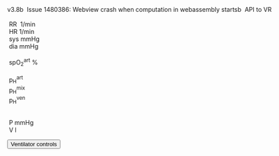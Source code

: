 <div class="w3-blue" style="position: absolute">
<span class="w3-small">v3.8b</span>
<!--bdl-fmi id="idfmi" mode="continuous" src="modelECMORespiratoryVR_ECMOSimNoRegVentilatorVC8.js" fminame="modelECMORespiratoryVR_ECMOSimNoRegVentilatorVC8" tolerance="0.0001" starttime="0" fstepsize="0.2" fpslimit="5" guid="{df14b810-b76e-4be8-bc34-be8fcb02ed2e}" valuereferences="637537985,905970425,905969984,905970853,905970388,905969947,905970816,16777229,16777230,16777583,16777584,16777585,16777223,100663306,16777224,16777225,905970386,637538038,637537985" valuelabels="lungs.volume,Veins.chemicalSolution.bloodGases.sO2,Arteries.chemicalSolution.bloodGases.sO2,Tissue.chemicalSolution.bloodGases.sO2,Veins.chemicalSolution.bloodGases.pH,Arteries.chemicalSolution.bloodGases.pH,Tissue.chemicalSolution.bloodGases.pH,RR,TV,ventilatorSCMV.Iratio,ventilatorSCMV.Eratio,ventilatorSCMV.pause,AirO2,AirN2,AirCO2,AirH2O,Veins.chemicalSolution.bloodGases.pCO2,expiration.q_in.p,lungs.volume" inputs="idrate,16777229,1,60,t;idtv,16777230,1,1000000,t;idiratio,16777583,1,1,t;ideratio,16777584,1,1,t;idpause,16777585,1,100,0,t;ido2,16777223,1,100,t;idco2,16777224,1,100,t;idh2o,16777225,1,100,t;idshunts,16777226,1,100,t;iddeadspace,16777231,1,1000000,t;idexp,16777587,1,1000000,t" inputlabels="RR,TV,ventilatorSCMV.Iratio,ventilatorSCMV.Eratio,ventilatorSCMV.pause,AirO2,AirCO2,AirH2O,Shunts,DV,expirationConductance.k"></bdl-fmi-->
<bdl-animate-control id="controlbuttons2" controlfmi="true" showstep="false"></bdl-animate-control><bdl-fmi id="idfmi" mode="continuous"  showcontrols="false" controlid="controlbuttons2"  src="modelECMORespiratoryVR_BloodGasesTransport_BloodyMaryPPG.js" fminame="modelECMORespiratoryVR_BloodGasesTransport_BloodyMaryPPG" tolerance="0.000001" starttime="0" fstepsize="0.01" fpslimit="10" guid="{135691d3-d2dd-455a-9cee-6772a67e2f41}" valuereferences="905975214,369103423,905975027,905975211,905974332,905975026,16777311,100663310,16777312,16777313,905975213,335544320" valuelabels="venous.sO2,arterial.sO2,tissueUnit[1].sO2,venous.pH,arterial.pH,tissueUnit[1].pH,AirO2,AirN2,AirCO2,AirH2O,venous.pCO2,plethy" inputs="idrate,16777223,1,60,f;ido2,16777311,1,100,t;idco2,16777312,1,100,t;idh2o,16777313,1,100,t;idshunts,16777227,1,100,t;iddeadspace,16777225,1,1000000,t" inputlabels="RR,AirO2,AirCO2,AirH2O,cShuntFrac,DV"></bdl-fmi>
<span class="w3-small">&nbsp;Issue 1480386: Webview crash when computation in webassembly startsb&nbsp;</span>
<!--bdl-fmi id="ventilator" showcontrols="false" controlid="controlbuttons2" mode="continuous" src="modelECMORespiratoryVR_BloodGasesTransport_LungVentilatorSCMV2.js" fminame="modelECMORespiratoryVR_BloodGasesTransport_LungVentilatorSCMV2" tolerance="0.000001" starttime="0" fstepsize="0.1" fpslimit="10" guid="{b66a2d5f-da7b-467d-8a17-46196aa6e7ac}" valuereferences="637534431,637534478,16777227,16777225,16777249,16777250,16777251" valuelabels="expiration.q_in.p,lungs.volume,RR,TV,ventilatorSCMV.Iratio,ventilatorSCMV.Eratio,ventilatorSCMV.pause" inputs="idrate,16777227,1,60,t;idtv,16777225,1,1000000,t;idiratio,16777249,1,1,t;idpause,16777251,1,100,t;ideratio,16777250,1,1,t" inputlabels="RR,TV,ventilatorSCMV.Iratio,ventilatorSCMV.pause,ventilatorSCMV.Eratio"></bdl-fmi>
<bdl-fmi id="hemodynamics" showcontrols="false" controlid="controlbuttons2" mode="continuous" src="modelECMORespiratoryVR_BloodGasesTransport_MeursModel2011_Hemodynamics.js" fminame="modelECMORespiratoryVR_BloodGasesTransport_MeursModel2011_Hemodynamics" tolerance="0.000001" starttime="0" fstepsize="0.05" fpslimit="20" guid="{7a886f2e-e438-4ec4-b4cc-ff82d67590c8}" valuereferences="905970347,905970189,905970190,33554460,637534710" valuelabels="EithaPressure.pressure,arterialPressure.systolic,arterialPressure.diastolic,Ecg.ecg,currentHeartReat.y" inputs="" inputlabels=""></bdl-fmi-->
API to VR <bdl-remote-value remoteurl="http://127.0.0.1:5000/vrapi" interval="2000" id="vrapi" inputs="volume;sO2"></bdl-remote-value>
</div>
</div>
<div class="w3-black w3-sans-serif w3-card" style="max-width:1366px">
<div class="w3-row">
</div><div class="w3-row">
<div class="w3-threequarter">
&nbsp;<bdl-chartjs-time width="750" height="120" fromid="ventilator" labels="lungs volume"  refindex="1" refvalues="1" minichart="true" colorindex=5 initialdata="0,0.01;0.0023,0.0023"></bdl-chartjs-time><br/>
&nbsp;<bdl-chartjs-time width="750" height="60" fromid="hemodynamics" labels="ecg" refindex="3" refvalues="1" throttle="100" colorindex="1" minichart="true" initialdata="0,0.01;0.98,0.98"></bdl-chartjs-time>

</div>
<div class="w3-quarter">
<div class="w3-card w3-text-aqua w3-large" style="white-space:nowrap">
&nbsp;RR&nbsp;<b class="w3-xxxlarge"><bdl-value fromid="ventilator" refindex="2" convertor="60,1"></bdl-value></b>&nbsp;<span class="w3-small">1/min</span>
<div class="w3-text-orange w3-large">
&nbsp;HR<b class="w3-xxxlarge"><bdl-value fromid="hemodynamics" refindex="4" convertor="60,1" precision="2"></bdl-value></b>&nbsp;<span class="w3-small">1/min</span>
</div>
<div class="w3-text-blue w3-large">
&nbsp;sys<b class=""><bdl-value fromid="hemodynamics" refindex="1" convertor="1,133.322" precision="3"></bdl-value></b>&nbsp;<span class="w3-small">mmHg</span>
</div>
<div class="w3-text-red w3-large">
&nbsp;dia<b class=""><bdl-value fromid="hemodynamics" refindex="2" convertor="1,133.322" precision="3"></bdl-value></b>&nbsp;<span class="w3-small">mmHg</span>
</div>

</div>
</div>
</div><div class="w3-row">
<div class="w3-threequarter">
<div class="w3-row">
&nbsp;<bdl-chartjs-time width="750" height="60" fromid="hemodynamics" labels="pulsatile sO2" refindex="0" refvalues="1" throttle="100" colorindex="4" minichart="true" initialdata="0,0.01;0.98,0.98"></bdl-chartjs-time>

</div>
</div>
<div class="w3-quarter">
<div class="w3-card" style="white-space:nowrap">
<div class="w3-text-yellow w3-large">
&nbsp;spO<sub>2</sub><sup>art</sup><b class="w3-xxxlarge"><bdl-value fromid="idfmi" refindex="1" convertor="100,1"></bdl-value></b>&nbsp;<span class="w3-small">%</span><br/></div>
</div>
</div>
<div class="w3-threequarter">
&nbsp;<bdl-chartjs-time width="750" height="60" fromid="idfmi" labels="pH veins,pH arteries,pH mixed" refindex="3" refvalues="3" throttle="1000"  colorindex="0" maxdata="4096" minichart="true" initialdata="0,0.01;7.4,7.4;7.4,7.4;7.4,7.4"></bdl-chartjs-time>

</div>
<div class="w3-quarter">
<div class="w3-card w3-large" style="white-space:nowrap">

<div class="w3-text-red">
&nbsp;p<sub>H</sub><sup>art</sup><b class="w3-xxxlarge"><bdl-value fromid="idfmi" refindex="4"></bdl-value></b>
</div>
<div class="w3-text-green">
&nbsp;p<sub>H</sub><sup>mix</sup><b class=""><bdl-value fromid="idfmi" refindex="5"></bdl-value></b>
</div>
<div class="w3-text-blue">
&nbsp;p<sub>H</sub><sup>ven</sup><b class=""><bdl-value fromid="idfmi" refindex="3"></bdl-value></b>
</div>
</div>
</div>
<div class="w3-row">
<div class="w3-quarter">
<bdl-sachart fromid="idfmi" refindex="3,10" convertors="1,1,0;1,133.322" width="300" height="250" minichart="true" class="w3-left"></bdl-sachart>
</div>

<div class="w3-quarter">
<div style="max-width:200px;margin-left:50px">
&nbsp;
</div>
</div>
<div class="w3-quarter">

<bdl-chartjs-xy fromid="ventilator" labelx="pressure" labely="volume" labels="pV1,pV2,pV3" refindex="0" refvalues="2" width="250" height="250" convertors="1,133.322;1000,1" maxdata="64"></bdl-chartjs-xy>

</div>
<div class="w3-rest w3-text-blue">
&nbsp;P<b class="w3-xxxlarge"><bdl-value fromid="ventilator" refindex="0" convertor="1,133.322"></bdl-value></b>&nbsp;<span class="w3-small">mmHg</span><br/>
&nbsp;V<b class="w3-xxxlarge"><bdl-value fromid="ventilator" refindex="1" convertor="1000,1"></bdl-value></b>&nbsp;<span class="w3-small">l</span>
</div>
</div>

</div>
</div>

<button class="w3-button w3-blue" onclick="document.getElementById('vcontrols').style.display='block'">Ventilator controls</button>

<div style="display:none" id="vcontrols" class="w3-card">
<button class="w3-button w3-red" onclick="document.getElementById('vcontrols').style.display='none'">X</button>

Data to be sent to VR: 
volume:<bdl-range id="volume" title="Lung volume (m3)" min="0.0001" max="0.01" default="0.002" step="0.000001" fromid="ventilator" refindex="1"></bdl-range>
sO2:<bdl-range id="sO2" min="0" max="1" default="0" step="0.01" title="so2"  fromid="idfmi" refindex="1"></bdl-range>

Patient state: <br/>
<bdl-buttonparams title="Normal" ids="idshunts,iddeadspace" values="2,150" fromid="vrapi" thresholdvalue="0" refindex="5" ></bdl-buttonparams> 
<bdl-buttonparams title="Moderate respiration failure" ids="idshunts,iddeadspace" values="38,400" fromid="vrapi" refindex="5" thresholdvalue="1"></bdl-buttonparams> 
<bdl-buttonparams title="Severe failure" ids="idshunts,iddeadspace" values="58,450" fromid="vrapi" refindex="5" thresholdvalue="2"></bdl-buttonparams><br/>
<bdl-range id="patientstate" title="patient state" min="0" max="3" step="1" default="1" fromid="vrapi" refindex="5"></bdl-range>

Ventilated gas: <!--bdl-buttonparams title="Normal" ids="ido2,idco2,idh2o" values="21,0.03,6"></bdl-buttonparams>
<bdl-buttonparams title="O2 40%" ids="ido2,idco2,idh2o" values="40,0.03,6"></bdl-buttonparams>
<bdl-buttonparams title="O2 60%" ids="ido2,idco2,idh2o" values="60,0.03,6"></bdl-buttonparams-->
<bdl-range id="ido2" title="O2 %" min="5" max="93" default="21" fromid="vrapi" refindex="4"></bdl-range><br/>
<bdl-range id="iddeadspace" title="dead space" min="100" max="4500" default="400"></bdl-range>
<bdl-range id="idshunts" title="L-V shunts %" min="5" max="95" default="38"></bdl-range>
<bdl-range id="idco2" title="CO2 %" min="0" max="10" default="0.03" step="0.01"></bdl-range>
<bdl-range id="idh2o" title="H2O %" min="0" max="10" default="6" step="0.1"></bdl-range>

Mechanical ventilator setting:<br/>
<bdl-range id="idrate" title="Breathing rate (1/min)" min="1" max="60" default="17" step="1" fromid="vrapi" refindex="3"></bdl-range><br/>
<!--bdl-range id="idmuscle" title="Breathing force (%)" min="10" max="400" default="100" step="1" fromid="vrapi" refindex="0"></bdl-range-->
<bdl-range id="idtv" title="Vt - tidal volume (ml)" min="200" max="1000" default="500" step="1" fromid="vrapi" refindex="2"></bdl-range><br/>
<div class="w3-hide">
<bdl-range id="idiratio" min="1" max="4" default="1" step="1"fromid="vrapi" refindex="1"></bdl-range>
<bdl-range id="ideratio" min="1" max="9" default="4" step="1" fromid="vrapi" refindex="0"></bdl-range>
</div>
Set I:E ratio 
<bdl-buttonparams title="1:1" ids="idiratio,ideratio" values="1,1"></bdl-buttonparams>
<bdl-buttonparams title="1:2" ids="idiratio,ideratio" values="1,2"></bdl-buttonparams>
<bdl-buttonparams title="2:1" ids="idiratio,ideratio" values="2,1"></bdl-buttonparams>
<bdl-buttonparams title="3:2" ids="idiratio,ideratio" values="3,2"></bdl-buttonparams></br>
<bdl-range id="idpause" title="pause (%)" min="0" max="70" default="0" step="1" fromid="vrapi" refindex="6"></bdl-range>

<bdl-range id="idexp" title="expiration conductance" min="1" max="100" default="2"></bdl-range>


<!--bdl-chartjs-time width="150" height="90" fromid="idfmi" labels="RR" initialdata="0" refindex="7" refvalues="1" throttle="1000"></bdl-chartjs-time>
<bdl-chartjs-time width="150" height="90" fromid="idfmi" labels="Vt" initialdata="" refindex="8" refvalues="1" throttle="1000"></bdl-chartjs-time>
<bdl-chartjs-time width="150" height="90" fromid="idfmi" labels="I,E ratio" initialdata="" refindex="9" refvalues="2" throttle="1000"></bdl-chartjs-time>
<bdl-chartjs-time width="150" height="90" fromid="idfmi" labels="pause %" initialdata="" refindex="11" refvalues="1" throttle="1000"></bdl-chartjs-time>
<bdl-chartjs-time width="150" height="90" fromid="idfmi" labels="O2 %" initialdata="" refindex="12" refvalues="1" convertors="100,1" throttle="1000"></bdl-chartjs-time-->

</div>